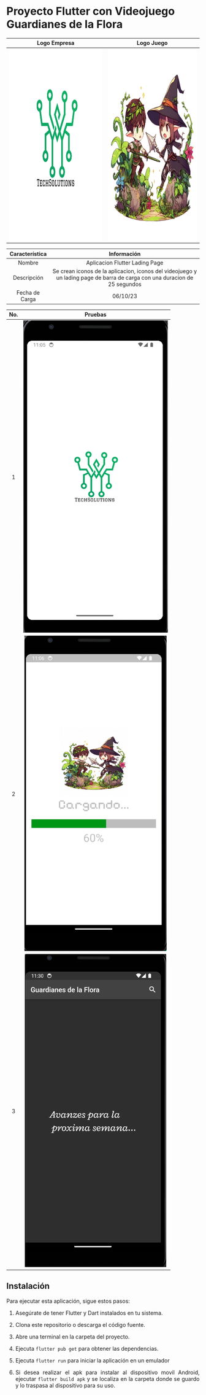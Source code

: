 # Proyecto Flutter con Videojuego Guardianes de la Flora

<div style="text-align: center">

|                                                                              Logo Empresa                                                                              |                                                                                      Logo Juego                                                                                       |
| :--------------------------------------------------------------------------------------------------------------------------------------------------------------------: | :-----------------------------------------------------------------------------------------------------------------------------------------------------------------------------------: |
| <img src="https://github.com/srzzuares/dmi_Integradora_Flutter/blob/main/Backend/loadingpage/assets/icons/iconE.png" alt="Logo Empresarial" width="500" height="500"/> | <img src="https://github.com/srzzuares/dmi_Integradora_Flutter/blob/main/Backend/loadingpage/assets/icons/1024px.png" alt="Logo de Guardianes de la Flora" width="500" height="500"/> |

</div>

<div style="text-align: justify">

| Característica |                                                        Información                                                         |
| :------------: | :------------------------------------------------------------------------------------------------------------------------: |
|     Nombre     |                                               Aplicacion Flutter Lading Page                                               |
|  Descripción   | Se crean iconos de la aplicacion, iconos del videojuego y un lading page de barra de carga con una duracion de 25 segundos |
| Fecha de Carga |                                                          06/10/23                                                          |

| No. |                                                                       Pruebas                                                                        |
| :-: | :--------------------------------------------------------------------------------------------------------------------------------------------------: |
|  1  | ![Prueba 1 de inicio de icono de empresa](https://github.com/srzzuares/dmi_Integradora_Flutter/blob/main/Backend/loadingpage/assets/pruebas/p-1.png) |
|  2  |        ![Prueba 2 de Lading Page](https://github.com/srzzuares/dmi_Integradora_Flutter/blob/main/Backend/loadingpage/assets/pruebas/p-2.png)         |
|  3  |  ![Prueba 3 de inicio de la aplicacion](https://github.com/srzzuares/dmi_Integradora_Flutter/blob/main/Backend/loadingpage/assets/pruebas/p-3.png)   |

## Instalación

Para ejecutar esta aplicación, sigue estos pasos:

1. Asegúrate de tener Flutter y Dart instalados en tu sistema.

2. Clona este repositorio o descarga el código fuente.

3. Abre una terminal en la carpeta del proyecto.

4. Ejecuta `flutter pub get` para obtener las dependencias.

5. Ejecuta `flutter run` para iniciar la aplicación en un emulador

6. Si desea realizar el apk para instalar al dispositivo movil Android, ejecutar `flutter build apk` y se localiza en la carpeta donde se guardo y lo traspasa al dispositivo para su uso.

</div>
